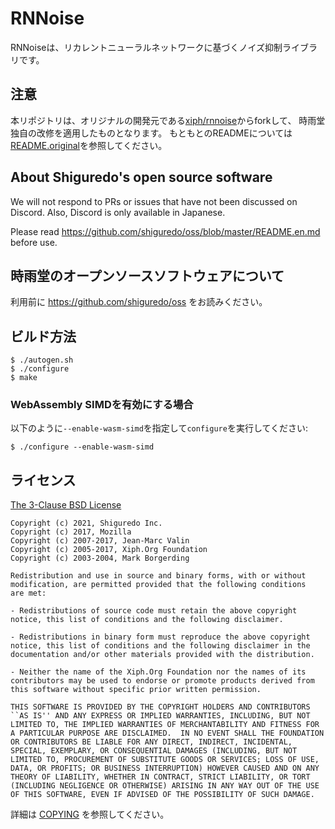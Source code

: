 RNNoise
=======

RNNoiseは、リカレントニューラルネットワークに基づくノイズ抑制ライブラリです。

## 注意

本リポジトリは、オリジナルの開発元である[xiph/rnnoise](https://github.com/xiph/rnnoise)からforkして、
時雨堂独自の改修を適用したものとなります。
もともとのREADMEについては[README.original](README.original)を参照してください。

## About Shiguredo's open source software

We will not respond to PRs or issues that have not been discussed on Discord. Also, Discord is only available in Japanese.

Please read https://github.com/shiguredo/oss/blob/master/README.en.md before use.

## 時雨堂のオープンソースソフトウェアについて

利用前に https://github.com/shiguredo/oss をお読みください。

## ビルド方法

```console
$ ./autogen.sh
$ ./configure
$ make
```

### WebAssembly SIMDを有効にする場合

以下のように`--enable-wasm-simd`を指定して`configure`を実行してください:
```console
$ ./configure --enable-wasm-simd
```

## ライセンス

[The 3-Clause BSD License](https://opensource.org/licenses/BSD-3-Clause)

```
Copyright (c) 2021, Shiguredo Inc.
Copyright (c) 2017, Mozilla
Copyright (c) 2007-2017, Jean-Marc Valin
Copyright (c) 2005-2017, Xiph.Org Foundation
Copyright (c) 2003-2004, Mark Borgerding

Redistribution and use in source and binary forms, with or without
modification, are permitted provided that the following conditions
are met:

- Redistributions of source code must retain the above copyright
notice, this list of conditions and the following disclaimer.

- Redistributions in binary form must reproduce the above copyright
notice, this list of conditions and the following disclaimer in the
documentation and/or other materials provided with the distribution.

- Neither the name of the Xiph.Org Foundation nor the names of its
contributors may be used to endorse or promote products derived from
this software without specific prior written permission.

THIS SOFTWARE IS PROVIDED BY THE COPYRIGHT HOLDERS AND CONTRIBUTORS
``AS IS'' AND ANY EXPRESS OR IMPLIED WARRANTIES, INCLUDING, BUT NOT
LIMITED TO, THE IMPLIED WARRANTIES OF MERCHANTABILITY AND FITNESS FOR
A PARTICULAR PURPOSE ARE DISCLAIMED.  IN NO EVENT SHALL THE FOUNDATION
OR CONTRIBUTORS BE LIABLE FOR ANY DIRECT, INDIRECT, INCIDENTAL,
SPECIAL, EXEMPLARY, OR CONSEQUENTIAL DAMAGES (INCLUDING, BUT NOT
LIMITED TO, PROCUREMENT OF SUBSTITUTE GOODS OR SERVICES; LOSS OF USE,
DATA, OR PROFITS; OR BUSINESS INTERRUPTION) HOWEVER CAUSED AND ON ANY
THEORY OF LIABILITY, WHETHER IN CONTRACT, STRICT LIABILITY, OR TORT
(INCLUDING NEGLIGENCE OR OTHERWISE) ARISING IN ANY WAY OUT OF THE USE
OF THIS SOFTWARE, EVEN IF ADVISED OF THE POSSIBILITY OF SUCH DAMAGE.
```

詳細は [COPYING](COPYING) を参照してください。
